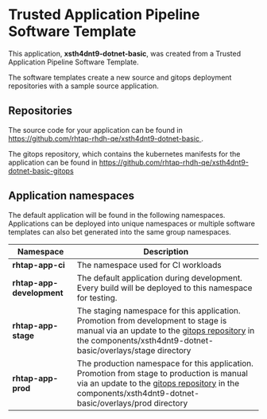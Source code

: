 # Trusted Application Pipeline Software Template

This application, **xsth4dnt9-dotnet-basic**, was created from a Trusted Application Pipeline Software Template.

The software templates create a new source and gitops deployment repositories with a sample source application. 

## Repositories

The source code for your application can be found in [https://github.com/rhtap-rhdh-qe/xsth4dnt9-dotnet-basic ](https://github.com/rhtap-rhdh-qe/xsth4dnt9-dotnet-basic ).
 
The gitops repository, which contains the kubernetes manifests for the application can be found in 
[https://github.com/rhtap-rhdh-qe/xsth4dnt9-dotnet-basic-gitops ](https://github.com/rhtap-rhdh-qe/xsth4dnt9-dotnet-basic-gitops ) 

## Application namespaces 

The default application will be found in the following namespaces. Applications can be deployed into unique namespaces or multiple software templates can also bet generated into the same group namespaces.  

|  Namespace   |  Description   |  
| -------- | -------- |
| **rhtap-app-ci** | The namespace used for CI workloads |
| **rhtap-app-development** | The default application during development. Every build will be deployed to this namespace for testing. |
| **rhtap-app-stage** | The staging namespace for this application. Promotion from development to stage is manual via an update to the [gitops repository](https://github.com/rhtap-rhdh-qe/xsth4dnt9-dotnet-basic-gitops ) in the components/xsth4dnt9-dotnet-basic/overlays/stage directory |
| **rhtap-app-prod** | The production namespace for this application. Promotion from stage to production is manual via an update to the [gitops repository](https://github.com/rhtap-rhdh-qe/xsth4dnt9-dotnet-basic-gitops ) in the components/xsth4dnt9-dotnet-basic/overlays/prod directory |